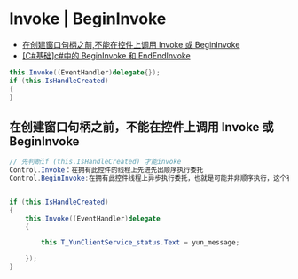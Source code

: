 # Invoke | BeginInvoke

- [在创建窗口句柄之前,不能在控件上调用 Invoke 或 BeginInvoke](https://www.cnblogs.com/fish124423/archive/2012/10/16/2726543.html)
- [[C#基础]c#中的 BeginInvoke 和 EndEndInvoke](https://www.cnblogs.com/wolf-sun/p/5675791.html)

```C#
this.Invoke((EventHandler)delegate{});
if (this.IsHandleCreated)
{
}
```

## 在创建窗口句柄之前，不能在控件上调用 Invoke 或 BeginInvoke

```C#
// 先判断if (this.IsHandleCreated) 才能invoke
Control.Invoke：在拥有此控件的线程上先进先出顺序执行委托
Control.BeginInvoke:在拥有此控件线程上异步执行委托，也就是可能并非顺序执行，这个有点熟悉，貌似说过了


if (this.IsHandleCreated)
{
    this.Invoke((EventHandler)delegate
    {

        this.T_YunClientService_status.Text = yun_message;

    });
}


```
